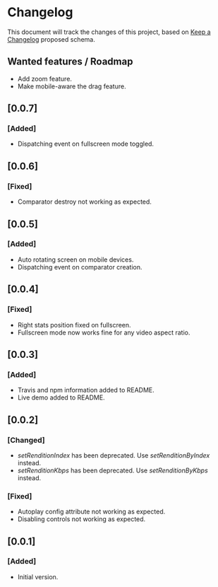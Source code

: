 # Changelog

This document will track the changes of this project, based on [Keep a Changelog](https://keepachangelog.com/en/1.0.0/) proposed schema.

## Wanted features / Roadmap
- Add zoom feature.
- Make mobile-aware the drag feature.

## [0.0.7]
### [Added]
- Dispatching event on fullscreen mode toggled.

## [0.0.6]
### [Fixed]
- Comparator destroy not working as expected.

## [0.0.5]
### [Added]
- Auto rotating screen on mobile devices.
- Dispatching event on comparator creation.

## [0.0.4]
### [Fixed]
- Right stats position fixed on fullscreen.
- Fullscreen mode now works fine for any video aspect ratio.

## [0.0.3]
### [Added]
- Travis and npm information added to README.
- Live demo added to README.

## [0.0.2]
### [Changed]
- *setRenditionIndex* has been deprecated. Use *setRenditionByIndex* instead.
- *setRenditionKbps* has been deprecated. Use *setRenditionByKbps* instead.
### [Fixed]
- Autoplay config attribute not working as expected.
- Disabling controls not working as expected.

## [0.0.1]
### [Added]
- Initial version.
